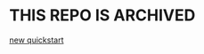 # THIS REPO IS ARCHIVED

[new quickstart](https://docs.inmanta.com/inmanta-service-orchestrator/latest/lsm/quickstart/quickstart.html)
